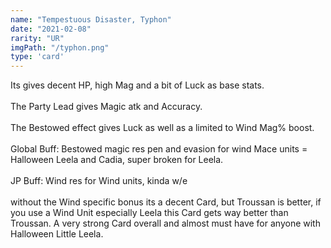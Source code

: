 ```yaml
---
name: "Tempestuous Disaster, Typhon"
date: "2021-02-08"
rarity: "UR"
imgPath: "/typhon.png"
type: 'card'
---
```


Its gives decent HP, high Mag and a bit of Luck as base stats.\
\
The Party Lead gives Magic atk and Accuracy.\
\
The Bestowed effect gives Luck as well as a limited to Wind Mag% boost.\
\
Global Buff: Bestowed magic res pen and evasion for wind Mace units = Halloween Leela and Cadia, super broken for Leela.\
\
JP Buff: Wind res for Wind units, kinda w/e\
\
without the Wind specific bonus its a decent Card, but Troussan is better, if you use a Wind Unit especially Leela this Card gets way better than Troussan. A very strong Card overall and almost must have for anyone with Halloween Little Leela.
